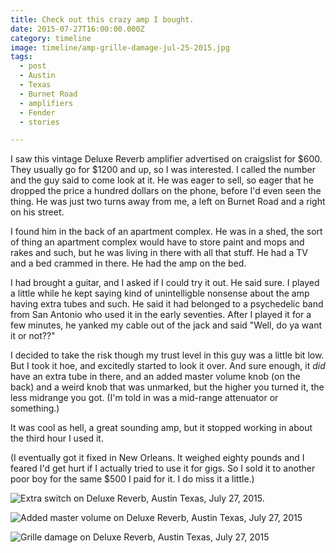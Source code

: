 ```yaml
---
title: Check out this crazy amp I bought.
date: 2015-07-27T16:00:00.000Z
category: timeline
image: timeline/amp-grille-damage-jul-25-2015.jpg
tags:
  - post 
  - Austin
  - Texas
  - Burnet Road
  - amplifiers
  - Fender
  - stories

---
```


I saw this vintage Deluxe Reverb amplifier advertised on craigslist for $600. They usually go for $1200 and up, so I was interested.
I called the number and the guy said to come look at it. He was eager to sell, so eager that he dropped the price a hundred dollars on the phone, before I'd even seen the thing. He was just two turns away from me, a left on Burnet Road and a right on his street.

I found him in the back of an apartment complex. He was in a shed, the sort of thing an apartment complex would have to store paint and mops and rakes and such, but he was living in there with all that stuff. He had a TV and a bed crammed in there. He had the amp on the bed.

I had brought a guitar, and I asked if I could try it out. He said sure. I played a little while he kept saying kind of unintelligble nonsense about the amp having extra tubes and such. He said it had belonged to a psychedelic band from San Antonio who used it in the early seventies. After I played it for a few minutes, he yanked my cable out of the jack and said "Well, do ya want it or not??"

I decided to take the risk though my trust level in this guy was a little bit low. But I took it hoe, and excitedly started to look it over. And sure enough, it _did_ have an extra tube in there, and an added master volume knob (on the back) and a weird knob that was unmarked, but the higher you turned it, the less midrange you got. (I'm told in was a mid-range attenuator or something.)

It was cool as hell, a great sounding amp, but it stopped working in about the third hour I used it.

(I eventually got it fixed in New Orleans. It weighed eighty pounds and I feared I'd get hurt if I actually tried to use it for gigs. So I sold it to another poor boy for the same $500 I paid for it. I do miss it a little.)


![Extra switch on Deluxe Reverb, Austin Texas, July 27, 2015.](/static/img/timeline/amp-extra-switch-jul-27-2015.jpg)

![Added master volume on Deluxe Reverb, Austin Texas, July 27, 2015](/static/img/timeline/amp-master-volume-jul-27-2015.jpg)

![Grille damage on Deluxe Reverb, Austin Texas, July 27, 2015](/static/img/timeline/amp-grille-damage-jul-27-2015.jpg)

